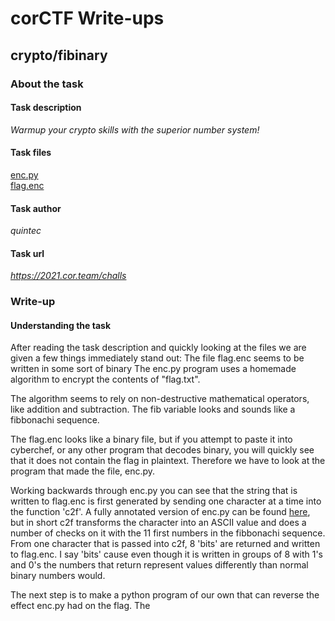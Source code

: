 # corCTF Write-ups

## crypto/fibinary

### About the task
#### Task description
*Warmup your crypto skills with the superior number system!*
#### Task files
[enc.py](https://corctf2021-files.storage.googleapis.com/uploads/cbc718b0b14f91af5c231ed0b6091d2336484619d536bce505a34fa27ec90be8/enc.py)   
[flag.enc](https://corctf2021-files.storage.googleapis.com/uploads/034184c574279b6889c553d222d2f8c8f1725b56f70f9acb4bc716bc7cabf8df/flag.enc)
#### Task author
*quintec*
#### Task url
*https://2021.cor.team/challs*

### Write-up
#### Understanding the task
After reading the task description and quickly looking at the files we are given a few things immediately stand out:
The file flag.enc seems to be written in some sort of binary
The enc.py program uses a homemade algorithm to encrypt the contents of "flag.txt".

The algorithm seems to rely on non-destructive mathematical operators, like addition and subtraction.
The fib variable looks and sounds like a fibbonachi sequence.

The flag.enc looks like a binary file, but if you attempt to paste it into cyberchef, or any other program that decodes binary, you will quickly see that it does not contain the flag in plaintext. Therefore we have to look at the program that made the file, enc.py.

Working backwards through enc.py you can see that the string that is written to flag.enc is first generated by sending one character at a time into the function 'c2f'. A fully annotated version of enc.py can be found [here](placeholder), but in short c2f transforms the character into an ASCII value and does a number of checks on it with the 11 first numbers in the fibbonachi sequence. From one character that is passed into c2f, 8 'bits' are returned and written to flag.enc. I say 'bits' cause even though it is written in groups of 8 with 1's and 0's the numbers that return represent values differently than normal binary numbers would.

The next step is to make a python program of our own that can reverse the effect enc.py had on the flag. The 










